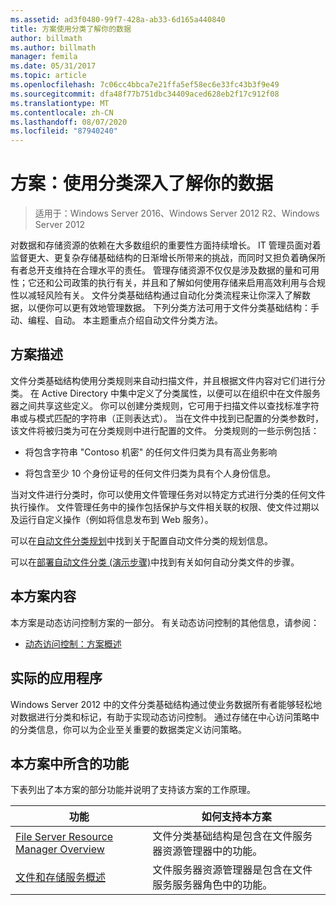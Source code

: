 ```yaml
---
ms.assetid: ad3f0480-99f7-428a-ab33-6d165a440840
title: 方案使用分类了解你的数据
author: billmath
ms.author: billmath
manager: femila
ms.date: 05/31/2017
ms.topic: article
ms.openlocfilehash: 7c06cc4bbca7e21ffa5ef58ec6e33fc43b3f9e49
ms.sourcegitcommit: dfa48f77b751dbc34409aced628eb2f17c912f08
ms.translationtype: MT
ms.contentlocale: zh-CN
ms.lasthandoff: 08/07/2020
ms.locfileid: "87940240"
---
```

# <a name="scenario-get-insight-into-your-data-by-using-classification"></a>方案：使用分类深入了解你的数据

>适用于：Windows Server 2016、Windows Server 2012 R2、Windows Server 2012

对数据和存储资源的依赖在大多数组织的重要性方面持续增长。 IT 管理员面对着监督更大、更复杂存储基础结构的日渐增长所带来的挑战，而同时又担负着确保所有者总开支维持在合理水平的责任。 管理存储资源不仅仅是涉及数据的量和可用性；它还和公司政策的执行有关，并且和了解如何使用存储来启用高效利用与合规性以减轻风险有关。 文件分类基础结构通过自动化分类流程来让你深入了解数据，以便你可以更有效地管理数据。 下列分类方法可用于文件分类基础结构：手动、编程、自动。 本主题重点介绍自动文件分类方法。

## <a name="scenario-description"></a><a name="BKMK_OVER"></a>方案描述
文件分类基础结构使用分类规则来自动扫描文件，并且根据文件内容对它们进行分类。 在 Active Directory 中集中定义了分类属性，以便可以在组织中在文件服务器之间共享这些定义。 你可以创建分类规则，它可用于扫描文件以查找标准字符串或与模式匹配的字符串（正则表达式）。 当在文件中找到已配置的分类参数时，该文件将被归类为可在分类规则中进行配置的文件。 分类规则的一些示例包括：

-   将包含字符串 "Contoso 机密" 的任何文件归类为具有高业务影响

-   将包含至少 10 个身份证号的任何文件归类为具有个人身份信息。

当对文件进行分类时，你可以使用文件管理任务对以特定方式进行分类的任何文件执行操作。 文件管理任务中的操作包括保护与文件相关联的权限、使文件过期以及运行自定义操作（例如将信息发布到 Web 服务）。

可以在[自动文件分类规划](assetId:///e3c3bb4b-3034-42b7-b391-8ef5f5851955)中找到关于配置自动文件分类的规划信息。

可以在[部署自动文件分类 &#40;演示步骤&#41;](Deploy-Automatic-File-Classification--Demonstration-Steps-.md)中找到有关如何自动分类文件的步骤。

## <a name="in-this-scenario"></a>本方案内容
本方案是动态访问控制方案的一部分。 有关动态访问控制的其他信息，请参阅：

-   [动态访问控制：方案概述](Dynamic-Access-Control--Scenario-Overview.md)

## <a name="practical-applications"></a><a name="BKMK_APP"></a>实际的应用程序
Windows Server 2012 中的文件分类基础结构通过使业务数据所有者能够轻松地对数据进行分类和标记，有助于实现动态访问控制。 通过存储在中心访问策略中的分类信息，你可以为企业至关重要的数据类定义访问策略。

## <a name="features-included-in-this-scenario"></a><a name="BKMK_NEW"></a>本方案中所含的功能
下表列出了本方案的部分功能并说明了支持该方案的工作原理。

|功能|如何支持本方案|
|-----------|---------------------------------|
|[File Server Resource Manager Overview](/previous-versions/windows/it-pro/windows-server-2012-R2-and-2012/hh831701(v=ws.11))|文件分类基础结构是包含在文件服务器资源管理器中的功能。|
|[文件和存储服务概述](/previous-versions/windows/it-pro/windows-server-2012-R2-and-2012/hh831487(v=ws.11))|文件服务器资源管理器是包含在文件服务服务器角色中的功能。|

